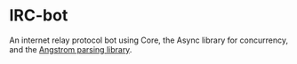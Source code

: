 # IRC-bot
 An internet relay protocol bot using Core, the Async library for concurrency, and the [Angstrom parsing library](https://github.com/inhabitedtype/angstrom/tree/0.15.0).